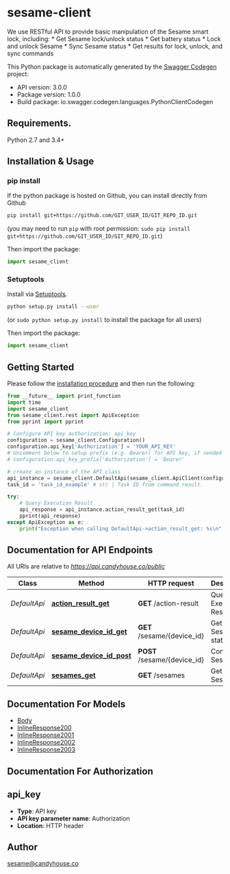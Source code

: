 # sesame-client
We use RESTful API to provide basic manipulation of the Sesame smart lock, including: * Get Sesame lock/unlock status * Get battery status * Lock and unlock Sesame * Sync Sesame status * Get results for lock, unlock, and sync commands 

This Python package is automatically generated by the [Swagger Codegen](https://github.com/swagger-api/swagger-codegen) project:

- API version: 3.0.0
- Package version: 1.0.0
- Build package: io.swagger.codegen.languages.PythonClientCodegen

## Requirements.

Python 2.7 and 3.4+

## Installation & Usage
### pip install

If the python package is hosted on Github, you can install directly from Github

```sh
pip install git+https://github.com/GIT_USER_ID/GIT_REPO_ID.git
```
(you may need to run `pip` with root permission: `sudo pip install git+https://github.com/GIT_USER_ID/GIT_REPO_ID.git`)

Then import the package:
```python
import sesame_client 
```

### Setuptools

Install via [Setuptools](http://pypi.python.org/pypi/setuptools).

```sh
python setup.py install --user
```
(or `sudo python setup.py install` to install the package for all users)

Then import the package:
```python
import sesame_client
```

## Getting Started

Please follow the [installation procedure](#installation--usage) and then run the following:

```python
from __future__ import print_function
import time
import sesame_client
from sesame_client.rest import ApiException
from pprint import pprint

# Configure API key authorization: api_key
configuration = sesame_client.Configuration()
configuration.api_key['Authorization'] = 'YOUR_API_KEY'
# Uncomment below to setup prefix (e.g. Bearer) for API key, if needed
# configuration.api_key_prefix['Authorization'] = 'Bearer'

# create an instance of the API class
api_instance = sesame_client.DefaultApi(sesame_client.ApiClient(configuration))
task_id = 'task_id_example' # str | Task ID from command result.

try:
    # Query Execution Result
    api_response = api_instance.action_result_get(task_id)
    pprint(api_response)
except ApiException as e:
    print("Exception when calling DefaultApi->action_result_get: %s\n" % e)

```

## Documentation for API Endpoints

All URIs are relative to *https://api.candyhouse.co/public*

Class | Method | HTTP request | Description
------------ | ------------- | ------------- | -------------
*DefaultApi* | [**action_result_get**](docs/DefaultApi.md#action_result_get) | **GET** /action-result | Query Execution Result
*DefaultApi* | [**sesame_device_id_get**](docs/DefaultApi.md#sesame_device_id_get) | **GET** /sesame/{device_id} | Get Sesame status
*DefaultApi* | [**sesame_device_id_post**](docs/DefaultApi.md#sesame_device_id_post) | **POST** /sesame/{device_id} | Control Sesame
*DefaultApi* | [**sesames_get**](docs/DefaultApi.md#sesames_get) | **GET** /sesames | Get Sesame list


## Documentation For Models

 - [Body](docs/Body.md)
 - [InlineResponse200](docs/InlineResponse200.md)
 - [InlineResponse2001](docs/InlineResponse2001.md)
 - [InlineResponse2002](docs/InlineResponse2002.md)
 - [InlineResponse2003](docs/InlineResponse2003.md)


## Documentation For Authorization


## api_key

- **Type**: API key
- **API key parameter name**: Authorization
- **Location**: HTTP header


## Author

sesame@candyhouse.co

